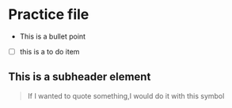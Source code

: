 # Practice file

- This is a bullet point 

- [ ] this is a to do item

## This is a subheader element

> If I wanted to quote something,I would do it with this symbol

